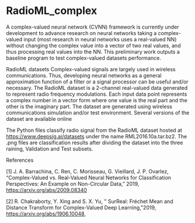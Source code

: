 # RadioML_complex
A complex-valued neural network (CVNN) framework is currently under development to advance research on neural networks taking a complex-valued input
(most research in neural networks uses a real-valued NN) without changing the complex value into a vector of two real values, 
and thus processing real values into the NN. 
This preliminary work outputs a baseline program to test complex-valued datasets performance. 

RadioML datasets
Complex-valued signals are largely used in wireless communications. Thus, developing neural networks as a general approximation function of a filter or 
a signal processor can be useful and/or necessary. The RadioML dataset is a 2-channel real-valued data generated to represent radio frequency modulations.
Each input data point represents a complex number in a vector form where one value is the real part and the other is the imaginary part. 
The dataset are generated using wireless communications simulation and/or test environment. Several versions of the dataset are available online

The Python files classify radio signal from the RadioML dataset hosted at https://www.deepsig.ai/datasets under the name RML2016.10a.tar.bz2.
The .png files are classification results after dividing the dataset into the three raining, Validation and Test subsets.

References

[1] J. A. Barrachina, C. Ren, C. Morisseau, G. Vieillard, J. P. Ovarlez, “Complex-Valued vs. Real-Valued Neural Networks for Classification Perspectives: 
An Example on Non-Circular Data,” 2019, https://arxiv.org/abs/2009.08340

[2] R. Chakraborty, Y. Xing and S. X. Yu, " SurReal: Fréchet Mean and Distance Transform for Complex-Valued Deep Learning,"2019,  
https://arxiv.org/abs/1906.10048,
